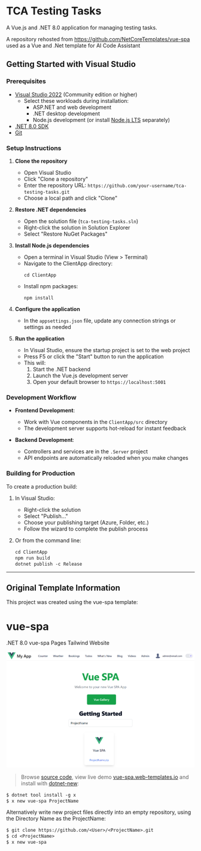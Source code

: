 # TCA Testing Tasks

A Vue.js and .NET 8.0 application for managing testing tasks.

A repository rehosted from https://github.com/NetCoreTemplates/vue-spa used as a Vue and .Net template for AI Code Assistant

## Getting Started with Visual Studio

### Prerequisites

- [Visual Studio 2022](https://visualstudio.microsoft.com/vs/) (Community edition or higher)
  - Select these workloads during installation:
    - ASP.NET and web development
    - .NET desktop development
    - Node.js development (or install [Node.js LTS](https://nodejs.org/) separately)
- [.NET 8.0 SDK](https://dotnet.microsoft.com/download/dotnet/8.0)
- [Git](https://git-scm.com/)

### Setup Instructions

1. **Clone the repository**

   - Open Visual Studio
   - Click "Clone a repository"
   - Enter the repository URL: `https://github.com/your-username/tca-testing-tasks.git`
   - Choose a local path and click "Clone"

2. **Restore .NET dependencies**

   - Open the solution file (`tca-testing-tasks.sln`)
   - Right-click the solution in Solution Explorer
   - Select "Restore NuGet Packages"

3. **Install Node.js dependencies**

   - Open a terminal in Visual Studio (View > Terminal)
   - Navigate to the ClientApp directory:
     ```
     cd ClientApp
     ```
   - Install npm packages:
     ```
     npm install
     ```

4. **Configure the application**

   - In the `appsettings.json` file, update any connection strings or settings as needed

5. **Run the application**
   - In Visual Studio, ensure the startup project is set to the web project
   - Press F5 or click the "Start" button to run the application
   - This will:
     1. Start the .NET backend
     2. Launch the Vue.js development server
     3. Open your default browser to `https://localhost:5001`

### Development Workflow

- **Frontend Development**:

  - Work with Vue components in the `ClientApp/src` directory
  - The development server supports hot-reload for instant feedback

- **Backend Development**:
  - Controllers and services are in the `.Server` project
  - API endpoints are automatically reloaded when you make changes

### Building for Production

To create a production build:

1. In Visual Studio:

   - Right-click the solution
   - Select "Publish..."
   - Choose your publishing target (Azure, Folder, etc.)
   - Follow the wizard to complete the publish process

2. Or from the command line:
   ```
   cd ClientApp
   npm run build
   dotnet publish -c Release
   ```

---

## Original Template Information

This project was created using the vue-spa template:

# vue-spa

.NET 8.0 vue-spa Pages Tailwind Website

[![](https://raw.githubusercontent.com/ServiceStack/Assets/master/csharp-templates/vue-spa.png)](http://vue-spa.web-templates.io)

> Browse [source code](https://github.com/NetCoreTemplates/vue-spa), view live demo [vue-spa.web-templates.io](http://vue-spa.web-templates.io) and install with [dotnet-new](https://docs.servicestack.net/dotnet-new):

    $ dotnet tool install -g x
    $ x new vue-spa ProjectName

Alternatively write new project files directly into an empty repository, using the Directory Name as the ProjectName:

    $ git clone https://github.com/<User>/<ProjectName>.git
    $ cd <ProjectName>
    $ x new vue-spa
